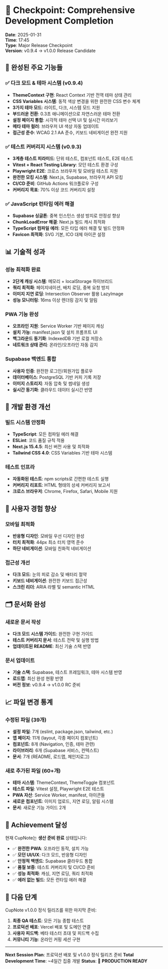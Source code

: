 # 📍 Checkpoint: Comprehensive Development Completion

**Date**: 2025-01-31  
**Time**: 17:45  
**Type**: Major Release Checkpoint  
**Version**: v0.9.4 → v1.0.0 Release Candidate

## 🎯 완성된 주요 기능들

### ✅ 다크 모드 & 테마 시스템 (v0.9.4)
- **ThemeContext 구현**: React Context 기반 전역 테마 상태 관리
- **CSS Variables 시스템**: 동적 색상 변경을 위한 완전한 CSS 변수 체계
- **3가지 테마 모드**: 라이트, 다크, 시스템 모드 지원
- **부드러운 전환**: 0.3초 애니메이션으로 자연스러운 테마 전환
- **설정 페이지 통합**: 시각적 테마 선택 UI 및 실시간 미리보기
- **메타 테마 컬러**: 브라우저 UI 색상 자동 업데이트
- **접근성 준수**: WCAG 2.1 AA 준수, 키보드 네비게이션 완전 지원

### ✅ 테스트 커버리지 시스템 (v0.9.3)
- **3계층 테스트 피라미드**: 단위 테스트, 컴포넌트 테스트, E2E 테스트
- **Vitest + React Testing Library**: 모던 테스트 환경 구성
- **Playwright E2E**: 크로스 브라우저 및 모바일 테스트 지원
- **완전한 모킹 시스템**: Next.js, Supabase, 브라우저 API 모킹
- **CI/CD 준비**: GitHub Actions 워크플로우 구성
- **커버리지 목표**: 70% 이상 코드 커버리지 설정

### ✅ JavaScript 런타임 에러 해결
- **Supabase 싱글톤**: 중복 인스턴스 생성 방지로 안정성 향상
- **ChunkLoadError 해결**: Next.js 빌드 캐시 최적화
- **TypeScript 컴파일 에러**: 모든 타입 에러 해결 및 빌드 안정화
- **Favicon 최적화**: SVG 기본, ICO 대체 아이콘 설정

## 📊 기술적 성과

### 성능 최적화 완료
- **2단계 캐싱 시스템**: 메모리 + localStorage 하이브리드
- **쿼리 최적화**: 페이지네이션, 배치 로딩, 중복 요청 방지
- **이미지 지연 로딩**: Intersection Observer 활용 LazyImage
- **성능 모니터링**: 16ms 이상 렌더링 감지 및 알림

### PWA 기능 완성
- **오프라인 지원**: Service Worker 기반 페이지 캐싱
- **설치 가능**: manifest.json 및 설치 프롬프트 UI
- **백그라운드 동기화**: IndexedDB 기반 로컬 저장소
- **네트워크 상태 관리**: 온라인/오프라인 자동 감지

### Supabase 백엔드 통합
- **사용자 인증**: 완전한 로그인/회원가입 플로우
- **데이터베이스**: PostgreSQL 기반 커피 기록 저장
- **이미지 스토리지**: 자동 압축 및 썸네일 생성
- **실시간 동기화**: 클라우드 데이터 실시간 반영

## 🔧 개발 환경 개선

### 빌드 시스템 안정화
- **TypeScript**: 모든 컴파일 에러 해결
- **ESLint**: 코드 품질 규칙 적용
- **Next.js 15.4.5**: 최신 버전 사용 및 최적화
- **Tailwind CSS 4.0**: CSS Variables 기반 테마 시스템

### 테스트 인프라
- **자동화된 테스트**: npm scripts로 간편한 테스트 실행
- **커버리지 리포트**: HTML 형태의 상세 커버리지 보고서
- **크로스 브라우저**: Chrome, Firefox, Safari, Mobile 지원

## 📱 사용자 경험 향상

### 모바일 최적화
- **반응형 디자인**: 모바일 우선 디자인 완성
- **터치 최적화**: 44px 최소 터치 영역 준수
- **하단 네비게이션**: 모바일 친화적 네비게이션

### 접근성 개선
- **다크 모드**: 눈의 피로 감소 및 배터리 절약
- **키보드 네비게이션**: 완전한 키보드 접근성
- **스크린 리더**: ARIA 라벨 및 semantic HTML

## 🗂️ 문서화 완성

### 새로운 문서 작성
- **다크 모드 시스템 가이드**: 완전한 구현 가이드
- **테스트 커버리지 문서**: 테스트 전략 및 실행 방법
- **업데이트된 README**: 최신 기술 스택 반영

### 문서 업데이트
- **기술 스택**: Supabase, 테스트 프레임워크, 테마 시스템 반영
- **로드맵**: 최신 완성 현황 반영
- **버전 정보**: v0.9.4 → v1.0.0 RC 준비

## 📈 파일 변경 통계

### 수정된 파일 (39개)
- **설정 파일**: 7개 (eslint, package.json, tailwind, etc.)
- **앱 페이지**: 11개 (layout, 각종 페이지 컴포넌트)
- **컴포넌트**: 8개 (Navigation, 인증, 테마 관련)
- **라이브러리**: 6개 (Supabase 서비스, 컨텍스트)
- **문서**: 7개 (README, 로드맵, 체인지로그)

### 새로 추가된 파일 (60+개)
- **테마 시스템**: ThemeContext, ThemeToggle 컴포넌트
- **테스트 파일**: Vitest 설정, Playwright E2E 테스트
- **PWA 자산**: Service Worker, manifest, 아이콘들
- **새로운 컴포넌트**: 이미지 업로드, 지연 로딩, 알림 시스템
- **문서**: 새로운 기능 가이드 2개

## 🎊 Achievement 달성

현재 CupNote는 **생산 준비 완료** 상태입니다:

- ✅ **완전한 PWA**: 오프라인 동작, 설치 가능
- ✅ **모던 UI/UX**: 다크 모드, 반응형 디자인
- ✅ **안정적 백엔드**: Supabase 클라우드 통합
- ✅ **품질 보증**: 테스트 커버리지 및 CI/CD 준비
- ✅ **성능 최적화**: 캐싱, 지연 로딩, 쿼리 최적화
- ✅ **에러 없는 빌드**: 모든 런타임 에러 해결

## 🚀 다음 단계

CupNote v1.0.0 정식 릴리즈를 위한 마지막 준비:

1. **최종 QA 테스트**: 모든 기능 종합 테스트
2. **프로덕션 배포**: Vercel 배포 및 도메인 연결
3. **사용자 피드백**: 베타 테스터 초대 및 피드백 수집
4. **커뮤니티 기능**: 온라인 커핑 세션 구현

---

**Next Session Plan**: 프로덕션 배포 및 v1.0.0 정식 릴리즈 준비
**Total Development Time**: ~4일간 집중 개발
**Status**: 🎯 **PRODUCTION READY**